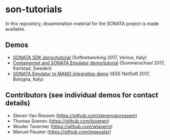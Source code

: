 # son-tutorials
In this repository, dissemination material for the SONATA project is made available.

## Demos

* [SONATA SDK demo/tutorial]() (Softnetworking 2017, Venice, Italy)
* [Containernet and SONATA Emulator demo/tutorial]() (Summerschool 2017, Karlstad, Sweden)
* [SONATA Emulator to MANO integration demo]() (IEEE NetSoft 2017, Bologna, Italy)


## Contributors (see individual demos for contact details)

* Steven Van Rossem (https://github.com/stevenvanrossem)
* Thomas Soenen (https://github.com/tsoenen)
* Wouter Tavernier (https://github.com/wtaverni)
* Manuel Peuster (https://github.com/mpeuster)
